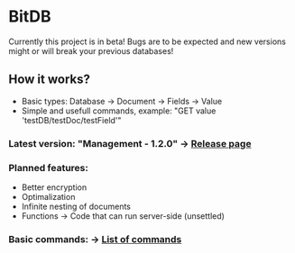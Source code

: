 # BitDB
Currently this project is in beta! Bugs are to be expected and new versions might or will break your previous databases!

## How it works?
 - Basic types: Database -> Document -> Fields -> Value
 - Simple and usefull commands, example: "GET value 'testDB/testDoc/testField'"

### Latest version: "Management - 1.2.0" -> [Release page](https://github.com/Adisol07/BitDB/releases/tag/v1.2.0-beta)
### Planned features: 
 - Better encryption
 - Optimalization
 - Infinite nesting of documents
 - Functions -> Code that can run server-side (unsettled)

### Basic commands: -> [List of commands](https://github.com/Adisol07/BitDB/wiki/List-of-commands)
